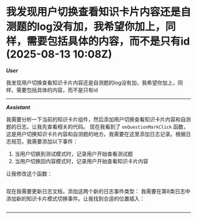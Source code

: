 <!-- Generated by SpecStory -->

# 我发现用户切换查看知识卡片内容还是自测题的log没有加，我希望你加上，同样，需要包括具体的内容，而不是只有id (2025-08-13 10:08Z)

_**User**_

我发现用户切换查看知识卡片内容还是自测题的log没有加，我希望你加上，同样，需要包括具体的内容，而不是只有id

---

_**Assistant**_

我需要分析一下当前的知识卡片组件，然后添加用户切换查看知识卡片内容和自测题的日志。让我先查看相关的代码。 现在我看到了 `onQuestionMarkClick` 函数，这是用户切换知识卡片内容和自测题的地方。我需要在这里添加日志记录。根据日志规范，我需要添加以下事件：

1. 当用户切换到测试模式时，记录用户开始查看测试题
2. 当用户切换回内容模式时，记录用户开始查看知识卡片内容

让我修改这个函数： 
```

```
现在我需要更新日志文档，添加这两个新的日志事件类型： 我需要在第8类日志中添加新的知识卡片模式切换事件。让我找到合适的位置插入： 
```

```


---

